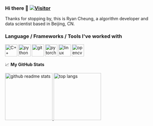 ### Hi there 👋 [![Visitor](https://visitor-badge.glitch.me/badge?page_id=zhangxiaoya.zhangxiaoya)](https://github.com/zhangxiaoya)

Thanks for stopping by, this is Ryan Cheung, a algorithm developer and data scientist based in Beijing, CN.

<!--
**zhangxiaoya/zhangxiaoya** is a ✨ _special_ ✨ repository because its `README.md` (this file) appears on your GitHub profile.
Here are some ideas to get you started:


- 🔭 I’m currently working on ...
- 🌱 I’m currently learning ...
- 👯 I’m looking to collaborate on ...
- 🤔 I’m looking for help with ...
- 💬 Ask me about ...
- 📫 How to reach me: ...
- 😄 Pronouns: ...
- ⚡ Fun fact: ...
-->

### Language / Frameworks / Tools I've worked with

<p align="left">
  <img src="https://upload.wikimedia.org/wikipedia/commons/1/18/ISO_C%2B%2B_Logo.svg" alt="C++" width="40" height="40"/>
  <img src="https://www.vectorlogo.zone/logos/python/python-icon.svg" alt="python" width="40" height="40"/>
  <img src="https://www.vectorlogo.zone/logos/git-scm/git-scm-icon.svg" alt="git" width="40" height="40"/>
  <img src="https://www.vectorlogo.zone/logos/pytorch/pytorch-icon.svg" alt="pytorch" width="40" height="40"/>
  <img src="https://www.vectorlogo.zone/logos/linux/linux-icon.svg" alt="linux" width="40" height="40"/>
  <img src="https://www.vectorlogo.zone/logos/opencv/opencv-icon.svg" alt="opencv" width="40" height="40"/>
</p>

<!-- <details> -->

<summary>📈 <b>My GitHub Stats</b></summary>

  <p align="left">
    <a href="https://github.com/zhangxiaoya?tab=repositories">
      <img src="https://github-readme-stats.vercel.app/api?username=zhangxiaoya&count_private=true&show_icons=true&hide=issues&theme=gotham" alt="github readme stats" height="156"/>
    </a>
    <a href="https://github.com/zhangxiaoya?tab=repositories">
      <img src="https://github-readme-stats.anuraghazra1.vercel.app/api/top-langs/?username=zhangxiaoya&layout=compact&hide=jupyter%20notebook&theme=gotham" alt="top langs" height="156"/>
    </a>
  </p>

<!-- </details> -->
